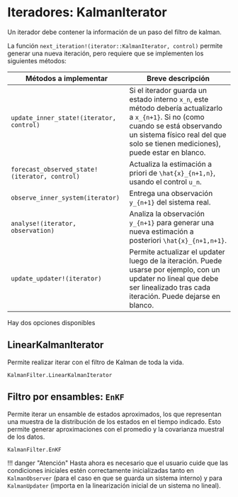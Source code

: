 # Iteradores: KalmanIterator 

Un iterador debe contener la información de un paso del filtro de kalman. 

La función `next_iteration!(iterator::KalmanIterator, control)` permite generar una nueva iteración, pero requiere que se implementen los siguientes métodos:

Métodos a implementar | Breve descripción
--- | ---
`update_inner_state!(iterator, control) ` | Si el iterador guarda un estado interno ``x_n``, este método debería actualizarlo a ``x_{n+1}``. Si no (como cuando se está observando un sistema físico real del que solo se tienen mediciones), puede estar en blanco.
`forecast_observed_state!(iterator, control)` | Actualiza la estimación a priori de ``\hat{x}_{n+1,n}``, usando el control ``u_n``.
`observe_inner_system(iterator)` | Entrega una observación ``y_{n+1}`` del sistema real. 
`analyse!(iterator, observation)` | Analiza la observación ``y_{n+1}`` para generar una nueva estimación a posteriori ``\hat{x}_{n+1,n+1}``.
`update_updater!(iterator)` | Permite actualizar el updater luego de la iteración. Puede usarse por ejemplo, con un updater no lineal que debe ser linealizado tras cada iteración. Puede dejarse en blanco. 

Hay dos opciones disponibles 

## LinearKalmanIterator 

Permite realizar iterar con el filtro de Kalman de toda la vida.

```@docs
KalmanFilter.LinearKalmanIterator
```

## Filtro por ensambles: `EnKF`

Permite iterar un ensamble de estados aproximados, los que representan una muestra de la distribución de los estados en el tiempo indicado. Esto permite generar aproximaciones con el promedio y la covarianza muestral de los datos.

```@docs
KalmanFilter.EnKF
```

!!! danger "Atención"
    Hasta ahora es necesario que el usuario cuide que las condiciones iniciales estén correctamente inicializadas tanto en `KalmanObserver` (para el caso en que se guarda un sistema interno) y para `KalmanUpdater` (importa en la linearización inicial de un sistema no lineal).